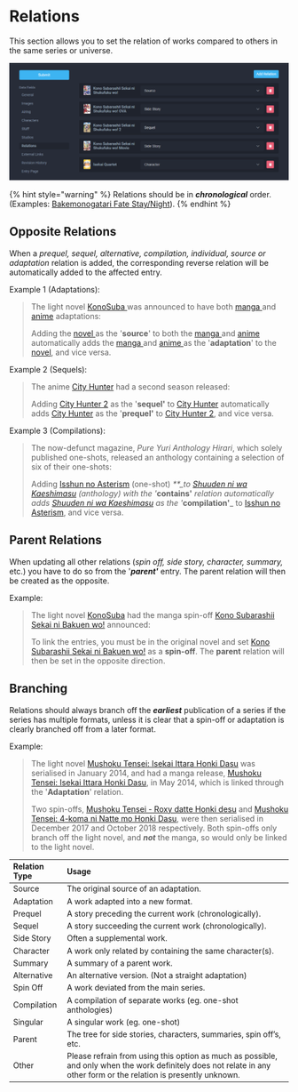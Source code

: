 # Relations

This section allows you to set the relation of works compared to others in the same series or universe.

![Relations page for the &apos;Kono Subarashii Sekai ni Shukufuku wo!&apos; anime](../.gitbook/assets/relations_page.png)

{% hint style="warning" %}
Relations should be in _**chronological**_ order.  
\(Examples: [Bakemonogatari ](http://anilist.co/anime/5081/Bakemonogatari)[Fate Stay/Night](https://anilist.co/anime/356/Fatestay-night/)\).
{% endhint %}

## Opposite Relations

When a _prequel, sequel, alternative, compilation, individual, source or adaptation_ relation is added, the corresponding reverse relation will be automatically added to the affected entry.

Example 1 \(Adaptations\):

> The light novel [KonoSuba ](https://anilist.co/manga/86238/Kono-Subarashii-Sekai-ni-Shukufuku-wo/)was announced to have both [manga ](https://anilist.co/manga/85702/Kono-Subarashii-Sekai-ni-Shukufuku-wo/)and [anime](https://anilist.co/anime/21202/Kono-Subarashii-Sekai-ni-Shukufuku-wo/) adaptations:  
>   
> Adding the [novel ](https://anilist.co/manga/86238/Kono-Subarashii-Sekai-ni-Shukufuku-wo/)as the '**source**' to both the [manga ](https://anilist.co/manga/85702/Kono-Subarashii-Sekai-ni-Shukufuku-wo/)and [anime ](https://anilist.co/anime/21202/Kono-Subarashii-Sekai-ni-Shukufuku-wo/)automatically adds the [manga ](https://anilist.co/manga/85702/Kono-Subarashii-Sekai-ni-Shukufuku-wo/)and [anime ](https://anilist.co/anime/21202/Kono-Subarashii-Sekai-ni-Shukufuku-wo/)as the '**adaptation**' to the [novel](https://anilist.co/manga/86238/Kono-Subarashii-Sekai-ni-Shukufuku-wo/), and vice versa.

Example 2 \(Sequels\):

> The anime [City Hunter](https://anilist.co/anime/1470/City-Hunter/) had a second season released:  
>   
> Adding [City Hunter 2](https://anilist.co/anime/1471/City-Hunter-2/) as the '**sequel'** to [City Hunter](https://anilist.co/anime/1470/City-Hunter/) automatically adds [City Hunter](https://anilist.co/anime/1470/City-Hunter/) as the '**prequel'** to [City Hunter 2](https://anilist.co/anime/1471/City-Hunter-2/), and vice versa.

Example 3 \(Compilations\):

> The now-defunct magazine, _Pure Yuri Anthology Hirari_, which solely published one-shots, released an anthology containing a selection of six of their one-shots:
>
> Adding [Isshun no Asterism](https://anilist.co/manga/104980) \(one-shot\) _\*\*\_to_ [_Shuuden ni wa Kaeshimasu_](https://anilist.co/manga/85662/Shuuden-ni-wa-Kaeshimasu/) _\(anthology\) with the '_**contains'** _relation automatically adds_ [_Shuuden ni wa Kaeshimasu_](https://anilist.co/manga/85662/Shuuden-ni-wa-Kaeshimasu/) _as the '_**compilation'**\_ to [Isshun no Asterism](https://anilist.co/manga/104980), and vice versa.

## Parent Relations

When updating all other relations \(_spin off, side story, character, summary,_ etc.\) you have to do so from the '_**parent'**_ entry. The parent relation will then be created as the opposite.

Example:

> The light novel [KonoSuba](https://anilist.co/manga/86238/Kono-Subarashii-Sekai-ni-Shukufuku-wo/) had the manga spin-off [Kono Subarashii Sekai ni Bakuen wo!](https://anilist.co/manga/100147/Kono-Subarashii-Sekai-ni-Bakuen-wo/) announced:
>
> To link the entries, you must be in the original novel and set [Kono Subarashii Sekai ni Bakuen wo!](https://anilist.co/manga/100147/Kono-Subarashii-Sekai-ni-Bakuen-wo/) as a **spin-off**. The **parent** relation will then be set in the opposite direction.

## Branching

Relations should always branch off the _**earliest**_ publication of a series if the series has multiple formats, unless it is clear that a spin-off or adaptation is clearly branched off from a later format.

Example:

> The light novel [Mushoku Tensei: Isekai Ittara Honki Dasu](https://anilist.co/manga/85470/Mushoku-Tensei-Isekai-Ittara-Honki-Dasu/) was serialised in January 2014, and had a manga release, [Mushoku Tensei: Isekai Ittara Honki Dasu](https://anilist.co/manga/85564/Mushoku-Tensei-Isekai-Ittara-Honki-Dasu/), in May 2014, which is linked through the '**Adaptation**' relation.  
>   
> Two spin-offs, [Mushoku Tensei - Roxy datte Honki desu](https://anilist.co/manga/104724/Mushoku-Tensei--Roxy-datte-Honki-desu/) and [Mushoku Tensei: 4-koma ni Natte mo Honki Dasu](https://anilist.co/manga/104856/Mushoku-Tensei-4koma-ni-Natte-mo-Honki-Dasu/), were then serialised in December 2017 and October 2018 respectively. Both spin-offs only branch off the light novel, and _**not**_ the manga, so would only be linked to the light novel.

| Relation Type | Usage |
| :--- | :--- |
| Source | The original source of an adaptation. |
| Adaptation | A work adapted into a new format. |
| Prequel | A story preceding the current work \(chronologically\). |
| Sequel | A story succeeding the current work \(chronologically\). |
| Side Story | Often a supplemental work. |
| Character | A work only related by containing the same character\(s\). |
| Summary | A summary of a parent work. |
| Alternative | An alternative version. \(Not a straight adaptation\) |
| Spin Off | A work deviated from the main series. |
| Compilation | A compilation of separate works \(eg. one-shot anthologies\) |
| Singular | A singular work  \(eg. one-shot\) |
| Parent | The tree for side stories, characters, summaries, spin off’s, etc. |
| Other | Please refrain from using this option as much as possible, and only when the work definitely does not relate in any other form or the relation is presently unknown. |

